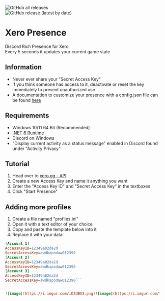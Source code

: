 ![GitHub all releases](https://img.shields.io/github/downloads/dekirai/xeropresence/total)  
![GitHub release (latest by date)](https://img.shields.io/github/v/release/dekirai/xeropresence)
# Xero Presence
Discord Rich Presence for Xero  
Every 5 seconds it updates your current game state

## Information
- Never ever share your "Secret Access Key"
- If you think someone has access to it, deactivate or reset the key immediately to prevent unauthorized use
- A documentation to customize your presence with a config.json file can be found [here](https://github.com/Dekirai/XeroPresence/blob/main/DOCUMENTATION.md)

## Requirements
- Windows 10/11 64 Bit (Recommended)
- [.NET 6 Runtime](https://dotnet.microsoft.com/en-us/download/dotnet/6.0)
- Discord on Windows
- "Display current activity as a status message" enabled in Discord found under "Activity Privacy"

## Tutorial
1. Head over to [xero.gg - API](https://xero.gg/settings/api)
2. Create a new Access Key and name it anything you want
3. Enter the "Access Key ID" and "Secret Access Key" in the textboxes
4. Click "Start Presence"

## Adding more profiles
1. Create a file named "profiles.ini"
2. Open it with a text editor of your choice
3. Copy and paste the template below into it
4. Replace it with your data

```ini
[Account 1]
AccessKeyID=12349a02da2d
SecretAccessKey=awdkapodaw012390
[Account 2]
AccessKeyID=12349a02da2d
SecretAccessKey=awdkapodaw012390
[Account 3]
AccessKeyID=12349a02da2d
SecretAccessKey=awdkapodaw012390```


![image](https://i.imgur.com/iOZdBX3.png)![image](https://i.imgur.com/ttVW6Zh.png)
